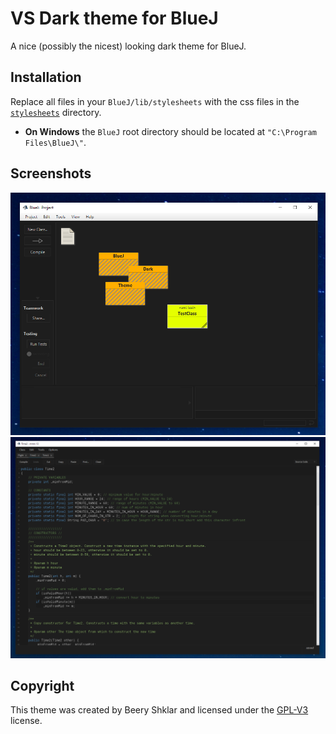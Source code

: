# VS Dark theme for BlueJ
A nice (possibly the nicest) looking dark theme for BlueJ.

## Installation
Replace all files in your `BlueJ/lib/stylesheets` with the css files in the [`stylesheets`](stylesheets/) directory.

* **On Windows** the `BlueJ` root directory should be located at `"C:\Program Files\BlueJ\"`.

## Screenshots
![Project Manager Screenshot](screenshots/project-manager.png)
![Editor Screenshot](screenshots/editor.png)

## Copyright
This theme was created by Beery Shklar and licensed under the [GPL-V3](LICENSE) license.